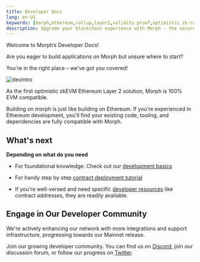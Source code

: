```yaml
---
title: Developer Docs
lang: en-US
keywords: [morph,ethereum,rollup,layer2,validity proof,optimistic zk-rollup]
description: Upgrade your blockchain experience with Morph - the secure decentralized, cost0efficient, and high-performing optimistic zk-rollup solution. Try it now!
---
```


Welcome to Morph’s Developer Docs!

Are you eager to build applications on Morph but unsure where to start? 

You're in the right place – we've got you covered!

![devintro](../../assets/docs/dev/devintro.png)

As the first optimistic zkEVM Ethereum Layer 2 solution, Morph is 100% EVM compatible.

Building on morph is just like building on Ethereum. If you’re experienced in Ethereum development, you'll find your existing code, tooling, and dependencies are fully compatible with Morph.


## What's next

**Depending on what do you need**

- For foundational knowledge: Check out our [development basics](../build-on-morph/build-on-morph/2-development-setup.md)
- For handy step by step [contract deployment tutorial](../build-on-morph/code-examples/1-deploy-contract-on-morph.md)

- If you're well-versed and need specific [developer resources](../build-on-morph/developer-resources/1-contracts.md) like contract addresses, they are readily available.


## Engage in Our Developer Community

We're actively enhancing our network with more integrations and support infrastructure, progressing towards our Mainnet release.


Join our growing developer community. You can find us on [Discord](https://discord.com/invite/MorphLayer), join our discussion forum, or follow our progress on [Twitter](https://x.com/MorphLayer).
